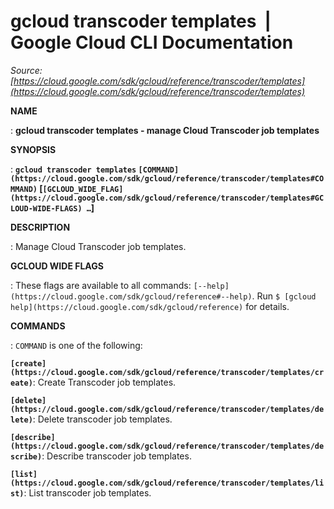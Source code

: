 # gcloud transcoder templates  |  Google Cloud CLI Documentation

*Source: [https://cloud.google.com/sdk/gcloud/reference/transcoder/templates](https://cloud.google.com/sdk/gcloud/reference/transcoder/templates)*

**NAME**

: **gcloud transcoder templates - manage Cloud Transcoder job templates**

**SYNOPSIS**

: **`gcloud transcoder templates` `[COMMAND](https://cloud.google.com/sdk/gcloud/reference/transcoder/templates#COMMAND)` [`[GCLOUD_WIDE_FLAG](https://cloud.google.com/sdk/gcloud/reference/transcoder/templates#GCLOUD-WIDE-FLAGS) …`]**

**DESCRIPTION**

: Manage Cloud Transcoder job templates.

**GCLOUD WIDE FLAGS**

: These flags are available to all commands: `[--help](https://cloud.google.com/sdk/gcloud/reference#--help)`.
Run `$ [gcloud help](https://cloud.google.com/sdk/gcloud/reference)` for details.

**COMMANDS**

: ``COMMAND`` is one of the following:

**`[create](https://cloud.google.com/sdk/gcloud/reference/transcoder/templates/create)`**:
Create Transcoder job templates.

**`[delete](https://cloud.google.com/sdk/gcloud/reference/transcoder/templates/delete)`**:
Delete transcoder job templates.

**`[describe](https://cloud.google.com/sdk/gcloud/reference/transcoder/templates/describe)`**:
Describe transcoder job templates.

**`[list](https://cloud.google.com/sdk/gcloud/reference/transcoder/templates/list)`**:
List transcoder job templates.